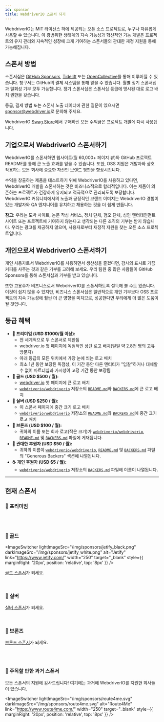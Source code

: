 ```yaml
---
id: sponsor
title: WebdriverIO 스폰서 되기
---
```


WebdriverIO는 MIT 라이선스 하에 제공되는 오픈 소스 프로젝트로, 누구나 자유롭게 사용할 수 있습니다. 이 광범위한 생태계의 지속 가능성과 혁신적인 기능 개발은 프로젝트의 유지 관리와 지속적인 성장에 크게 기여하는 스폰서들의 관대한 재정 지원을 통해 가능해집니다.

## 스폰서 방법​
스폰서십은 [GitHub Sponsors](https://github.com/sponsors/webdriverio), [Tidelift](enterprise) 또는 [OpenCollective](https://opencollective.com/webdriverio)를 통해 이루어질 수 있습니다. 청구서는 GitHub의 결제 시스템을 통해 얻을 수 있습니다. 월별 정기 스폰서십과 일회성 기부 모두 가능합니다. 정기 스폰서십은 스폰서십 등급에 명시된 대로 로고 배치 권한을 갖습니다.

등급, 결제 방법 또는 스폰서 노출 데이터에 관한 질문이 있으시면 [sponsor@webdriver.io](mailto:sponsor@webdriver.io)로 문의해 주세요.

WebdriverIO [Swag Store](https://shop.webdriver.io/)에서 구매하신 모든 수익금은 프로젝트 개발에 다시 사용됩니다.

## 기업으로서 WebdriverIO 스폰서하기​
WebdriverIO를 스폰서하면 웹사이트(월 60,000+ 페이지 뷰)와 GitHub 프로젝트 README를 통해 큰 노출 효과를 얻을 수 있습니다. 또한, OSS 지원은 개발자와 상호 작용하는 모든 회사에 중요한 자산인 브랜드 평판을 향상시킵니다.

수익을 창출하는 제품을 테스트하기 위해 WebdriverIO를 사용하고 있다면, WebdriverIO 개발을 스폰서하는 것은 비즈니스적으로 합리적입니다. 이는 제품이 의존하는 프로젝트가 건강하게 유지되고 적극적으로 관리되도록 보장합니다. WebdriverIO 커뮤니티에서의 노출과 긍정적인 브랜드 이미지는 WebdriverIO 경험이 있는 개발자와 QA 엔지니어를 유치하고 채용하는 것을 더 쉽게 만듭니다.

__참고:__ 우리는 도박 사이트, 논문 작성 서비스, 정치 단체, 혐오 단체, 성인 엔터테인먼트 사이트 또는 프로젝트에 기여하지 않는다고 생각되는 다른 조직의 기부는 받지 않습니다. 우리는 광고를 제공하지 않으며, 사용자로부터 재정적 지원을 찾는 오픈 소스 프로젝트입니다.

## 개인으로서 WebdriverIO 스폰서하기​
개인 사용자로서 WebdriverIO를 사용하면서 생산성을 즐겼다면, 감사의 표시로 가끔 커피를 사주는 것과 같은 기부를 고려해 보세요. 우리 팀원 중 많은 사람들이 GitHub Sponsors를 통해 스폰서십과 기부를 받고 있습니다.

또한 고용주가 비즈니스로서 WebdriverIO를 스폰서하도록 설득해 볼 수도 있습니다. 이것이 쉽지 않을 수 있지만, 비즈니스 스폰서십은 일반적으로 개인 기부보다 OSS 프로젝트의 지속 가능성에 훨씬 더 큰 영향을 미치므로, 성공한다면 우리에게 더 많은 도움이 될 것입니다.

## 등급 혜택​

- __💎 프리미엄 (USD $1000/월 이상):__
  - 전 세계적으로 두 스폰서로 제한됨
  - webdriver.io 첫 페이지에 독점적인 상단 로고 배치(일일 약 2.8천 명의 고유 방문자)
  - 아래 등급의 모든 위치에서 가장 눈에 띄는 로고 배치
  - 최소 1년 동안 보장된 독점성, 이 기간 동안 다른 엔티티가 "입찰"하거나 대체할 수 없어 파트너십과 가시성이 고정 기간 동안 보장됨
- __🥇 골드 (USD $500 / 월):__
  - [webdriver.io](https://webdriver.io/) 첫 페이지에 큰 로고 배치
  - [`webdriverio/webdriverio`](https://github.com/webdriverio/webdriverio) 저장소의 [`README.md`](https://github.com/webdriverio/webdriverio/blob/main/README.md)와 [`BACKERS.md`](https://github.com/webdriverio/webdriverio/blob/main/BACKERS.md)에 큰 로고 배치
- __🥈 실버 (USD $250 / 월):__
  - 이 스폰서 페이지에 중간 크기 로고 배치
  - [`webdriverio/webdriverio`](https://github.com/webdriverio/webdriverio) 저장소의 [`README.md`](https://github.com/webdriverio/webdriverio/blob/main/README.md)와 [`BACKERS.md`](https://github.com/webdriverio/webdriverio/blob/main/BACKERS.md)에 중간 크기 로고 배치
- __🥉 브론즈 (USD $100 / 월):__
  - 귀하의 이름 또는 회사 로고(작은 크기)가 [`webdriverio/webdriverio`](https://github.com/webdriverio/webdriverio), [`README.md`](https://github.com/webdriverio/webdriverio/blob/main/README.md) 및 [`BACKERS.md`](https://github.com/webdriverio/webdriverio/blob/main/BACKERS.md) 파일에 게재됩니다.
- __🍺 관대한 후원자 (USD $50 / 월):__
  - 귀하의 이름이 [`webdriverio/webdriverio`](https://github.com/webdriverio/webdriverio), [`README.md`](https://github.com/webdriverio/webdriverio/blob/main/README.md) 및 [`BACKERS.md`](https://github.com/webdriverio/webdriverio/blob/main/BACKERS.md) 파일의 "Generous Backers" 섹션에 나열됩니다.
- __☕️ 개인 후원자 (USD $5 / 월):__
  - [`webdriverio/webdriverio`](https://github.com/webdriverio/webdriverio) 저장소의 [`BACKERS.md`](https://github.com/webdriverio/webdriverio/blob/main/BACKERS.md) 파일에 이름이 나열됩니다.

---

## 현재 스폰서

### 💎 프리미엄

<ImageSwitcher
    lightImageSrc="/img/sponsors/browserstack_black.svg"
    darkImageSrc="/img/sponsors/browserstack_white.svg"
    alt="BrowserStack"
    target="_blank"
    link="https://www.browserstack.com/automation-webdriverio"
/>

<br />
<br />

### 🥇 골드

<ImageSwitcher
    lightImageSrc="/img/sponsors/jetify_black.png"
    darkImageSrc="/img/sponsors/jetify_white.png"
    alt="Jetify"
    link="https://www.jetify.com/"
    width="250"
    target="_blank"
    style={{ marginRight: '20px', position: 'relative', top: '8px' }}
/>

<ImageSwitcher
    lightImageSrc="/img/sponsors/lambdatest_black.svg"
    darkImageSrc="/img/sponsors/lambdatest_white.svg"
    alt="Lambdatest"
    target="_blank"
    link="https://www.lambdatest.com/"
    width="250"
/>

[골드 스폰서](https://opencollective.com/webdriverio/contribute/gold-sponsor-26921/checkout?interval=month&amount=500&contributeAs=me)가 되세요.

<br />

### 🥈 실버

<ImageSwitcher
    lightImageSrc="/img/sponsors/testingbot.svg"
    darkImageSrc="/img/sponsors/testingbot.svg"
    alt="TestingBot"
    link="https://testingbot.com/"
    width="150"
    target="_blank"
/>

[실버 스폰서](https://opencollective.com/webdriverio/contribute/silver-sponsor-69223/checkout?interval=month&amount=250&contributeAs=me)가 되세요.

<br />

### 🥉 브론즈

<ImageSwitcher
    lightImageSrc="/img/sponsors/eslint_black.svg"
    darkImageSrc="/img/sponsors/eslint_white.svg"
    alt="Eslint"
    target="_blank"
    link="https://eslint.org/"
    width="150"
/>

<ImageSwitcher
    lightImageSrc="/img/sponsors/gridlastic.png"
    darkImageSrc="/img/sponsors/gridlastic.png"
    alt="Gridlastic"
    target="_blank"
    link="https://www.gridlastic.com/webdriverio.html"
    width="150"
/>

[브론즈 스폰서](https://opencollective.com/webdriverio/contribute/bronze-sponsor-69224/checkout?interval=month&amount=100&contributeAs=me)가 되세요.

<br />
<br />

### 🙇 주목할 만한 과거 스폰서

모든 스폰서의 지원에 감사드립니다! 여기에는 과거에 WebdriverIO를 지원한 회사들이 있습니다.

<ImageSwitcher
    lightImageSrc="/img/sponsors/saucelabs_black.svg"
    darkImageSrc="/img/sponsors/saucelabs_white.svg"
    alt="Sauce Labs"
    link="https://saucelabs.com/"
    width="150"
    target="_blank"
/>

<ImageSwitcher
    lightImageSrc="/img/sponsors/route4me.svg"
    darkImageSrc="/img/sponsors/route4me.svg"
    alt="Route4Me"
    link="https://www.route4me.com/"
    width="250"
    target="_blank"
    style={{ marginRight: '20px', position: 'relative', top: '8px' }}
/>